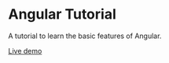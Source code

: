 # Angular Tutorial

A tutorial to learn the basic features of Angular.

[Live demo](https://angular-tutorial-d9771.firebaseapp.com/)